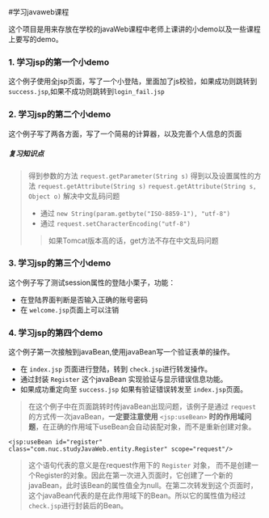 #学习javaweb课程

这个项目是用来存放在学校的javaWeb课程中老师上课讲的小demo以及一些课程上要写的demo。

### 1. 学习jsp的第一个小demo
这个例子使用全jsp页面，写了一个小登陆，里面加了js校验，如果成功则跳转到`success.jsp`,如果不成功则跳转到`login_fail.jsp`

### 2. 学习jsp的第二个小demo

这个例子写了两各方面，写了一个简易的计算器，以及完善个人信息的页面

##### 复习知识点

> 得到参数的方法 `request.getParameter(String s)`
> 得到以及设置属性的方法 `request.getAttribute(String s)` `request.getAttribute(String s, Object o)`
> 解决中文乱码问题 
> + 通过 `new String(param.getbyte("ISO-8859-1"), "utf-8")`
> + 通过 `request.setCharacterEncoding("utf-8")`
>> 如果Tomcat版本高的话，get方法不存在中文乱码问题

### 3. 学习jsp的第三个小demo

这个例子写了测试session属性的登陆小栗子，功能：
+ 在登陆界面判断是否输入正确的账号密码
+ 在 `welcome.jsp`页面上可以注销

### 4. 学习jsp的第四个demo

 这个例子第一次接触到javaBean,使用javaBean写一个验证表单的操作。
 + 在 `index.jsp` 页面进行登陆，转到 `check.jsp`进行转发操作。
 + 通过封装 `Register` 这个javaBean 实现验证与显示错误信息功能。
 + 如果成功重定向至 `success.jsp` 如果有验证错误转发至 `index.jsp`页面。
 
 > 在这个例子中在页面跳转时传javaBean出现问题，该例子是通过 `request` 的方式传一次javaBean，**一定要注意使用** `<jsp:useBean>` **时的作用域问题**，在正确的作用域下useBean会自动装配对象，而不是重新创建对象。
 ```
<jsp:useBean id="register" class="com.nuc.studyJavaWeb.entity.Register" scope="request"/>
```
 > 这个语句代表的意义是在request作用下的 `Register` 对象， 而不是创建一个Register的对象。因此在第一次进入页面时，它创建了一个新的javaBean，此时该Bean的属性值全为null。在第二次转发到这个页面时，这个javaBean代表的是在此作用域下的Bean。所以它的属性值为经过 `check.jsp`进行封装后的Bean。
